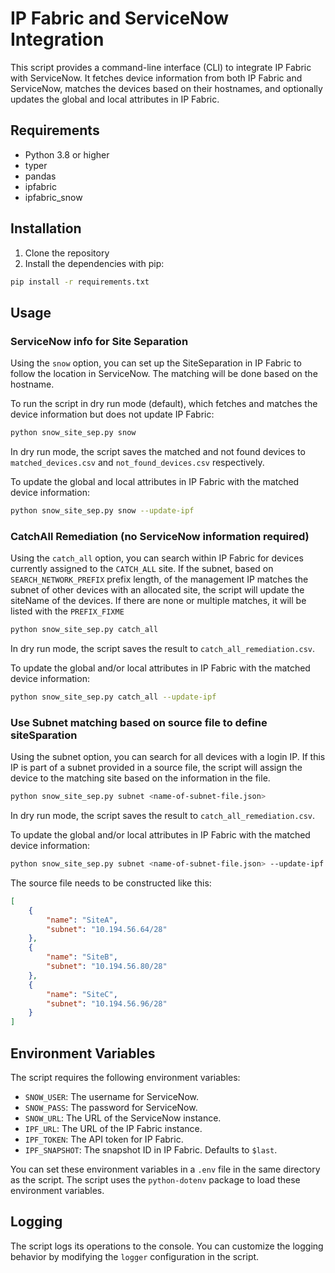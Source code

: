 # IP Fabric and ServiceNow Integration

This script provides a command-line interface (CLI) to integrate IP Fabric with ServiceNow. It fetches device information from both IP Fabric and ServiceNow, matches the devices based on their hostnames, and optionally updates the global and local attributes in IP Fabric.

## Requirements

- Python 3.8 or higher
- typer
- pandas
- ipfabric
- ipfabric_snow

## Installation

1. Clone the repository
2. Install the dependencies with pip:

```bash
pip install -r requirements.txt
```

## Usage

### ServiceNow info for Site Separation

Using the `snow` option, you can set up the SiteSeparation in IP Fabric to follow the location in ServiceNow. The matching will be done based on the hostname.

To run the script in dry run mode (default), which fetches and matches the device information but does not update IP Fabric:

```bash
python snow_site_sep.py snow
```

In dry run mode, the script saves the matched and not found devices to `matched_devices.csv` and `not_found_devices.csv` respectively.

To update the global and local attributes in IP Fabric with the matched device information:

```bash
python snow_site_sep.py snow --update-ipf
```

### CatchAll Remediation (no ServiceNow information required)

Using the `catch_all` option, you can search within IP Fabric for devices currently assigned to the `CATCH_ALL` site.
If the subnet, based on `SEARCH_NETWORK_PREFIX` prefix length, of the management IP matches the subnet of other devices with an allocated site, the script will update the siteName of the devices.
If there are none or multiple matches, it will be listed with the `PREFIX_FIXME`

```bash
python snow_site_sep.py catch_all
```

In dry run mode, the script saves the result to `catch_all_remediation.csv`.

To update the global and/or local attributes in IP Fabric with the matched device information:

```bash
python snow_site_sep.py catch_all --update-ipf
```

### Use Subnet matching based on source file to define siteSparation

Using the subnet option, you can search for all devices with a login IP. If this IP is part of a subnet provided in a source file, the script will assign the device to the matching site based on the information in the file.

```bash
python snow_site_sep.py subnet <name-of-subnet-file.json>
```

In dry run mode, the script saves the result to `catch_all_remediation.csv`.

To update the global and/or local attributes in IP Fabric with the matched device information:

```bash
python snow_site_sep.py subnet <name-of-subnet-file.json> --update-ipf
```

The source file needs to be constructed like this:

```json
[
    {
        "name": "SiteA",
        "subnet": "10.194.56.64/28"
    },
    {
        "name": "SiteB",
        "subnet": "10.194.56.80/28"
    },
    {
        "name": "SiteC",
        "subnet": "10.194.56.96/28"
    }
]
```

## Environment Variables

The script requires the following environment variables:

- `SNOW_USER`: The username for ServiceNow.
- `SNOW_PASS`: The password for ServiceNow.
- `SNOW_URL`: The URL of the ServiceNow instance.
- `IPF_URL`: The URL of the IP Fabric instance.
- `IPF_TOKEN`: The API token for IP Fabric.
- `IPF_SNAPSHOT`: The snapshot ID in IP Fabric. Defaults to `$last`.

You can set these environment variables in a `.env` file in the same directory as the script. The script uses the `python-dotenv` package to load these environment variables.

## Logging

The script logs its operations to the console. You can customize the logging behavior by modifying the `logger` configuration in the script.
